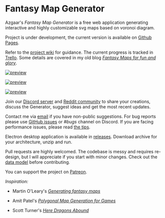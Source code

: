 
# Fantasy Map Generator

Azgaar's _Fantasy Map Generator_ is a free web application generating interactive and highly customizable svg maps based on voronoi diagram.

Project is under development, the current version is available on [Github Pages](https://azgaar.github.io/Fantasy-Map-Generator).

Refer to the [project wiki](https://github.com/Azgaar/Fantasy-Map-Generator/wiki) for guidance. The current progress is tracked in [Trello](https://trello.com/b/7x832DG4/fantasy-map-generator). Some details are covered in my old blog [_Fantasy Maps for fun and glory_](https://azgaar.wordpress.com).

[![preview](https://cdn.discordapp.com/attachments/587406457725779968/594840629213659136/preview1.png)](https://i.redd.it/8bf81ir2cy631.png)

[![preview](https://cdn.discordapp.com/attachments/587406457725779968/594840633911279636/preview2.png)](https://cdn.discordapp.com/attachments/515359185664344071/593888810782162964/The_Wichin_Island_sepia.png)

[![preview](https://cdn.discordapp.com/attachments/587406457725779968/594840632296734720/preview3.png)](https://cdn.discordapp.com/attachments/515359096925454350/593891237984206848/The_Wichin_Island_-_diplomacy.png)

Join our [Discord server](https://discordapp.com/invite/X7E84HU) and [Reddit community](https://www.reddit.com/r/FantasyMapGenerator) to share your creations, discuss the Generator, suggest ideas and get the most recent updates.

Contact me via [email](mailto:azgaar.fmg@yandex.by) if you have non-public suggestions. For bug reports please use [GitHub issues](https://github.com/Azgaar/Fantasy-Map-Generator/issues) or _#bugs_ channel on Discord. If you are facing performance issues, please read [the tips](https://github.com/Azgaar/Fantasy-Map-Generator/wiki/Tips#performance-tips).

Electron desktop application is available in [releases](https://github.com/Azgaar/Fantasy-Map-Generator/releases). Download archive for your architecture, unzip and run.

Pull requests are highly welcomed. The codebase is messy and requires re-design, but I will appreciate if you start with minor changes. Check out the [data model](https://github.com/Azgaar/Fantasy-Map-Generator/wiki/Data-model) before contributing.

You can support the project on [Patreon](https://www.patreon.com/azgaar).

_Inspiration:_

- Martin O'Leary's [_Generating fantasy maps_](https://mewo2.com/notes/terrain)

- Amit Patel's [_Polygonal Map Generation for Games_](http://www-cs-students.stanford.edu/~amitp/game-programming/polygon-map-generation)

- Scott Turner's [_Here Dragons Abound_](https://heredragonsabound.blogspot.com)

